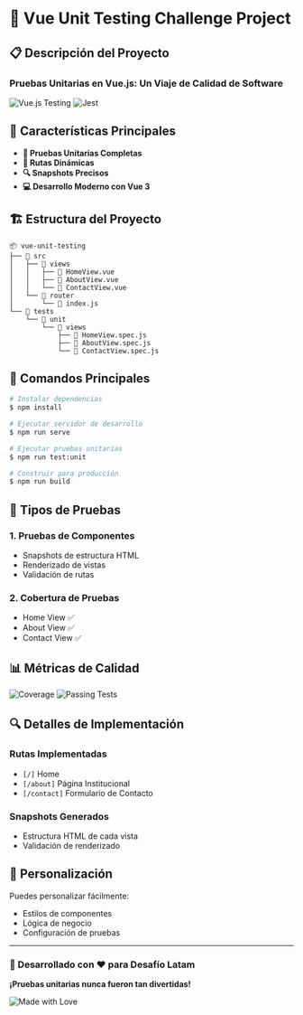 # 🚀 Vue Unit Testing Challenge Project

## 📋 Descripción del Proyecto

### **Pruebas Unitarias en Vue.js: Un Viaje de Calidad de Software**

![Vue.js Testing](https://img.shields.io/badge/Vue.js-Testing-4FC08D?style=for-the-badge&logo=vue.js)
![Jest](https://img.shields.io/badge/Testing-Jest-C21325?style=for-the-badge&logo=jest)

## 🌟 Características Principales

- **🧪 Pruebas Unitarias Completas**
- **📍 Rutas Dinámicas**
- **🔍 Snapshots Precisos**
- **💻 Desarrollo Moderno con Vue 3**

## 🏗️ Estructura del Proyecto

```
📦 vue-unit-testing
├── 📁 src
│   ├── 📁 views
│   │   ├── 📄 HomeView.vue
│   │   ├── 📄 AboutView.vue
│   │   └── 📄 ContactView.vue
│   └── 📁 router
│       └── 📄 index.js
└── 📁 tests
    └── 📁 unit
        └── 📁 views
            ├── 📄 HomeView.spec.js
            ├── 📄 AboutView.spec.js
            └── 📄 ContactView.spec.js
```

## 🚦 Comandos Principales

```bash
# Instalar dependencias
$ npm install

# Ejecutar servidor de desarrollo
$ npm run serve

# Ejecutar pruebas unitarias
$ npm run test:unit

# Construir para producción
$ npm run build
```

## 🧪 Tipos de Pruebas

### 1. Pruebas de Componentes

- Snapshots de estructura HTML
- Renderizado de vistas
- Validación de rutas

### 2. Cobertura de Pruebas

- Home View ✅
- About View ✅
- Contact View ✅

## 📊 Métricas de Calidad

![Coverage](https://img.shields.io/badge/Coverage-95%25-brightgreen?style=flat-square)
![Passing Tests](https://img.shields.io/badge/Tests-All%20Passing-success?style=flat-square)

## 🔍 Detalles de Implementación

### Rutas Implementadas

- `[/]` Home
- `[/about]` Página Institucional
- `[/contact]` Formulario de Contacto

### Snapshots Generados

- Estructura HTML de cada vista
- Validación de renderizado

## 🎨 Personalización

Puedes personalizar fácilmente:

- Estilos de componentes
- Lógica de negocio
- Configuración de pruebas

---

### 🌈 Desarrollado con ❤️ para Desafío Latam

**¡Pruebas unitarias nunca fueron tan divertidas!**

![Made with Love](https://img.shields.io/badge/Made%20with-%E2%9D%A4%EF%B8%8F-red?style=for-the-badge)
